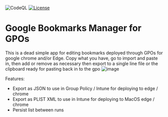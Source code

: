 ![CodeQL](https://github.com/jimmyeao/Google-Bookmarks-Manager-for-GPOs/actions/workflows/codeql.yml/badge.svg)
[![License](https://img.shields.io/badge/License-MIT-blue)](#license)

# Google Bookmarks Manager for GPOs

This is a dead simple app for editing bookmarks deployed through GPOs for google chrome and/or Edge. Copy what you have, go to import and paste in, then add or remove as necessary then export to a single line file or the clipboard ready for pasting back in to the gpo
![image](https://github.com/user-attachments/assets/77f67489-703f-4cc5-aa32-6d59fcc8247c)

Features:
* Export as JSON to use in Group Policy / Intune for deploying to edge / chrome
* Export as PLIST XML to use in Intune for deploying to MacOS edge / chrome
* Persist list between runs


